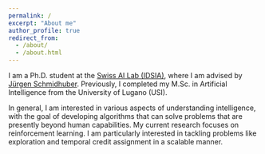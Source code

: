 ```yaml
---
permalink: /
excerpt: "About me"
author_profile: true
redirect_from: 
  - /about/
  - /about.html
---
```


I am a Ph.D. student at the [Swiss AI Lab (IDSIA)](https://www.idsia.ch), where I am advised by [Jürgen Schmidhuber](https://people.idsia.ch//~juergen/). 
Previously, I completed my M.Sc. in Artificial Intelligence from the University of Lugano (USI).

In general, I am interested in various aspects of understanding intelligence, with the goal of developing algorithms that can solve problems that are presently beyond human capabilities.
My current research focuses on reinforcement learning. 
I am particularly interested in tackling problems like exploration and temporal credit assignment in a scalable manner. 
